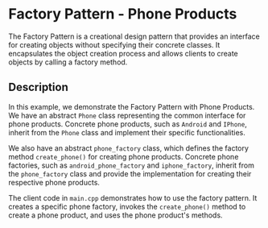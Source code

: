 # Factory Pattern - Phone Products

The Factory Pattern is a creational design pattern that provides an interface for creating objects without specifying their concrete classes. It encapsulates the object creation process and allows clients to create objects by calling a factory method.

## Description

In this example, we demonstrate the Factory Pattern with Phone Products. We have an abstract `Phone` class representing the common interface for phone products. Concrete phone products, such as `Android` and `IPhone`, inherit from the `Phone` class and implement their specific functionalities.

We also have an abstract `phone_factory` class, which defines the factory method `create_phone()` for creating phone products. Concrete phone factories, such as `android_phone_factory` and `iphone_factory`, inherit from the `phone_factory` class and provide the implementation for creating their respective phone products.

The client code in `main.cpp` demonstrates how to use the factory pattern. It creates a specific phone factory, invokes the `create_phone()` method to create a phone product, and uses the phone product's methods.